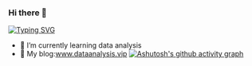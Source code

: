### Hi there 👋
<a href="https://git.io/typing-svg"><img src="https://readme-typing-svg.demolab.com?font=Playpen+Sans&size=15&pause=1000&color=F70000&random=false&width=435&lines=A+community+with+a+shared+future+for+mankind%EF%BC%81" alt="Typing SVG" /></a>
- 🌱 I’m currently learning data analysis
- 🔭 My blog:www.dataanalysis.vip
[![Ashutosh's github activity graph](https://github-readme-activity-graph.vercel.app/graph?username=Flanderd&theme=react)](https://github.com/ashutosh00710/github-readme-activity-graph)
<!--
**Flanderd/Flanderd** is a ✨ _special_ ✨ repository because its `README.md` (this file) appears on your GitHub profile.

Here are some ideas to get you started:

- 🔭 I’m currently working on ...
- 🌱 I’m currently learning ...
- 👯 I’m looking to collaborate on ...
- 🤔 I’m looking for help with ...
- 💬 Ask me about ...
- 📫 How to reach me: ...
- 😄 Pronouns: ...
- ⚡ Fun fact: ...
-->
